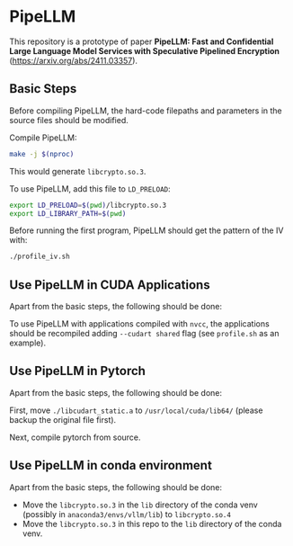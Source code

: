 # PipeLLM

This repository is a prototype of paper **PipeLLM: Fast and Confidential Large Language Model Services with Speculative Pipelined Encryption** (https://arxiv.org/abs/2411.03357).

## Basic Steps

Before compiling PipeLLM, the hard-code filepaths and parameters in the source files should be modified.

Compile PipeLLM:

```bash
make -j $(nproc)
```

This would generate `libcrypto.so.3`.

To use PipeLLM, add this file to `LD_PRELOAD`:
```bash
export LD_PRELOAD=$(pwd)/libcrypto.so.3
export LD_LIBRARY_PATH=$(pwd)
```

Before running the first program, PipeLLM should get the pattern of the IV with:

```bash
./profile_iv.sh
```

## Use PipeLLM in CUDA Applications

Apart from the basic steps, the following should be done:

To use PipeLLM with applications compiled with `nvcc`, the applications should be recompiled adding `--cudart shared` flag (see `profile.sh` as an example).

## Use PipeLLM in Pytorch

Apart from the basic steps, the following should be done:

First, move `./libcudart_static.a` to `/usr/local/cuda/lib64/` (please backup the original file first).

Next, compile pytorch from source.

## Use PipeLLM in conda environment

Apart from the basic steps, the following should be done:

* Move the `libcrypto.so.3` in the `lib` directory of the conda venv (possibly in `anaconda3/envs/vllm/lib`) to `libcrypto.so.4`
* Move the `libcrypto.so.3` in this repo to the `lib` directory of the conda venv.
